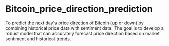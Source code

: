 # Bitcoin_price_direction_prediction
To predict the next day's price direction of Bitcoin (up or down) by combining historical price data with sentiment data. The goal is to develop a robust model that can accurately forecast price direction based on market sentiment and historical trends.

